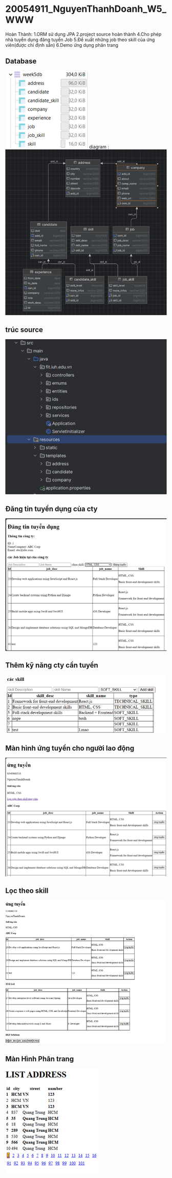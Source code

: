 # 20054911_NguyenThanhDoanh_W5_WWW
Hoàn Thành: 
1.ORM sử dụng JPA
2.project source hoàn thành
4.Cho phép nhà tuyển dụng đăng tuyển Job
5.Đề xuất những job theo skill của ứng viên(được chỉ định sẵn)
6.Demo ứng dụng phân trang
## Database
![alt text](db.png)
diagram :![alt text](db2.png)
##  trúc source
![alt text](cautruc.png)
## Đăng tin tuyển dụng của cty
![alt text](dangtin.png)
## Thêm kỹ năng cty cần tuyển
![alt text](skillcty.png)
## Màn hình ứng tuyển cho người lao động 
![alt text](manhinhungtruyen.png)
## Lọc theo skill
![alt text](loc.png)
## Màn Hình Phân trang
![alt text](phantrang.png)
